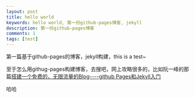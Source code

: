 ```yaml
---
layout: post
title: hello world
keywords: hello world, 第一份github-pages博客, jekyll
description: 第一份github-pages博客
comments: 1
tags: [test]
---
```


第一篇基于github-pages的博客，jekyll构建，this is a test~

至于怎么用githug-pages构建博客，去搜吧，网上攻略很多的，比如阮一峰的那篇[搭建一个免费的，无限流量的Blog----github Pages和Jekyll入门](http://www.ruanyifeng.com/blog/2012/08/blogging_with_jekyll.html)

哈哈


